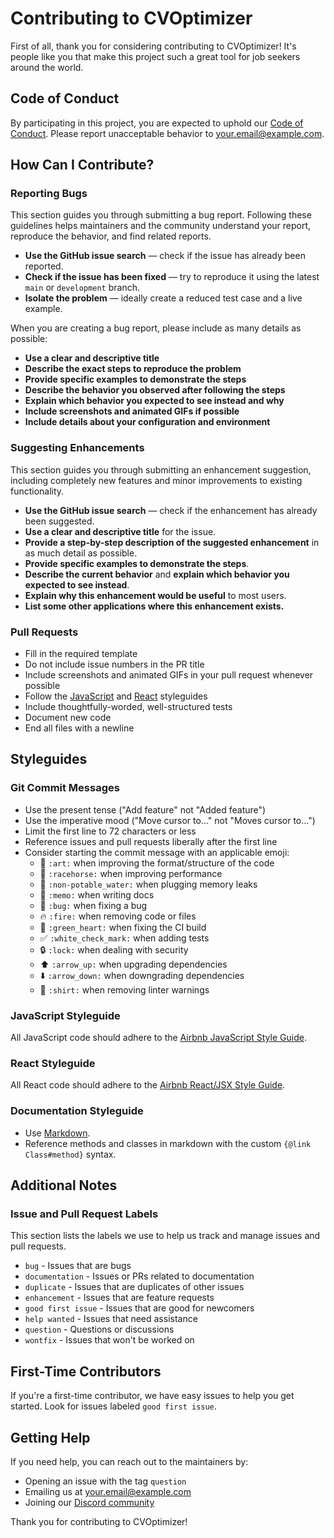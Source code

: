 # Contributing to CVOptimizer

First of all, thank you for considering contributing to CVOptimizer! It's people like you that make this project such a great tool for job seekers around the world.

## Code of Conduct

By participating in this project, you are expected to uphold our [Code of Conduct](CODE_OF_CONDUCT.md). Please report unacceptable behavior to [your.email@example.com](mailto:your.email@example.com).

## How Can I Contribute?

### Reporting Bugs

This section guides you through submitting a bug report. Following these guidelines helps maintainers and the community understand your report, reproduce the behavior, and find related reports.

* **Use the GitHub issue search** — check if the issue has already been reported.
* **Check if the issue has been fixed** — try to reproduce it using the latest `main` or `development` branch.
* **Isolate the problem** — ideally create a reduced test case and a live example.

When you are creating a bug report, please include as many details as possible:

* **Use a clear and descriptive title**
* **Describe the exact steps to reproduce the problem**
* **Provide specific examples to demonstrate the steps**
* **Describe the behavior you observed after following the steps**
* **Explain which behavior you expected to see instead and why**
* **Include screenshots and animated GIFs if possible**
* **Include details about your configuration and environment**

### Suggesting Enhancements

This section guides you through submitting an enhancement suggestion, including completely new features and minor improvements to existing functionality.

* **Use the GitHub issue search** — check if the enhancement has already been suggested.
* **Use a clear and descriptive title** for the issue.
* **Provide a step-by-step description of the suggested enhancement** in as much detail as possible.
* **Provide specific examples to demonstrate the steps**.
* **Describe the current behavior** and **explain which behavior you expected to see instead**.
* **Explain why this enhancement would be useful** to most users.
* **List some other applications where this enhancement exists.**

### Pull Requests

* Fill in the required template
* Do not include issue numbers in the PR title
* Include screenshots and animated GIFs in your pull request whenever possible
* Follow the [JavaScript](#javascript-styleguide) and [React](#react-styleguide) styleguides
* Include thoughtfully-worded, well-structured tests
* Document new code
* End all files with a newline

## Styleguides

### Git Commit Messages

* Use the present tense ("Add feature" not "Added feature")
* Use the imperative mood ("Move cursor to..." not "Moves cursor to...")
* Limit the first line to 72 characters or less
* Reference issues and pull requests liberally after the first line
* Consider starting the commit message with an applicable emoji:
    * 🎨 `:art:` when improving the format/structure of the code
    * 🐎 `:racehorse:` when improving performance
    * 🚱 `:non-potable_water:` when plugging memory leaks
    * 📝 `:memo:` when writing docs
    * 🐛 `:bug:` when fixing a bug
    * 🔥 `:fire:` when removing code or files
    * 💚 `:green_heart:` when fixing the CI build
    * ✅ `:white_check_mark:` when adding tests
    * 🔒 `:lock:` when dealing with security
    * ⬆️ `:arrow_up:` when upgrading dependencies
    * ⬇️ `:arrow_down:` when downgrading dependencies
    * 👕 `:shirt:` when removing linter warnings

### JavaScript Styleguide

All JavaScript code should adhere to the [Airbnb JavaScript Style Guide](https://github.com/airbnb/javascript).

### React Styleguide

All React code should adhere to the [Airbnb React/JSX Style Guide](https://github.com/airbnb/javascript/tree/master/react).

### Documentation Styleguide

* Use [Markdown](https://daringfireball.net/projects/markdown).
* Reference methods and classes in markdown with the custom `{@link Class#method}` syntax.

## Additional Notes

### Issue and Pull Request Labels

This section lists the labels we use to help us track and manage issues and pull requests.

* `bug` - Issues that are bugs
* `documentation` - Issues or PRs related to documentation
* `duplicate` - Issues that are duplicates of other issues
* `enhancement` - Issues that are feature requests
* `good first issue` - Issues that are good for newcomers
* `help wanted` - Issues that need assistance
* `question` - Questions or discussions
* `wontfix` - Issues that won't be worked on

## First-Time Contributors

If you're a first-time contributor, we have easy issues to help you get started. Look for issues labeled `good first issue`.

## Getting Help

If you need help, you can reach out to the maintainers by:

* Opening an issue with the tag `question`
* Emailing us at [your.email@example.com](mailto:your.email@example.com)
* Joining our [Discord community](https://discord.gg/yourinvitelink)

Thank you for contributing to CVOptimizer!